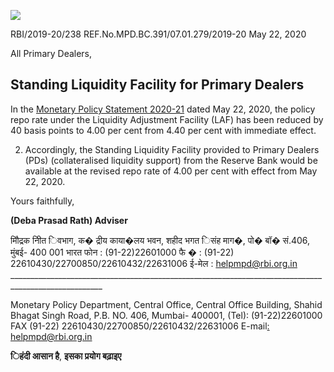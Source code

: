 ![](_page_0_Picture_0.jpeg)

RBI/2019-20/238 REF.No.MPD.BC.391/07.01.279/2019-20 May 22, 2020

All Primary Dealers,

## **Standing Liquidity Facility for Primary Dealers**

In the [Monetary Policy Statement 2020-21](https://www.rbi.org.in/Scripts/BS_PressReleaseDisplay.aspx?prid=49843) dated May 22, 2020, the policy repo rate under the Liquidity Adjustment Facility (LAF) has been reduced by 40 basis points to 4.00 per cent from 4.40 per cent with immediate effect.

2. Accordingly, the Standing Liquidity Facility provided to Primary Dealers (PDs) (collateralised liquidity support) from the Reserve Bank would be available at the revised repo rate of 4.00 per cent with effect from May 22, 2020.

Yours faithfully,

**(Deba Prasad Rath) Adviser**

मौिद्रक नीित िवभाग, क� द्रीय काया�लय भवन, शहीद भगत िसंह माग�, पो� बॉ� सं.406, मुंबई- 400 001 भारत फोन : (91-22)22601000 फै � : (91-22) 22610430/22700850/22610432/22631006 ई-मेल : [helpmpd@rbi.org.in](mailto:helpmpd@rbi.org.in) \_\_\_\_\_\_\_\_\_\_\_\_\_\_\_\_\_\_\_\_\_\_\_\_\_\_\_\_\_\_\_\_\_\_\_\_\_\_\_\_\_\_\_\_\_\_\_\_\_\_\_\_\_\_\_\_\_\_\_\_\_\_\_\_\_\_\_\_\_\_\_\_\_\_\_\_\_\_\_\_\_\_\_\_\_\_\_\_\_\_\_\_\_\_\_\_\_\_\_\_\_

Monetary Policy Department, Central Office, Central Office Building, Shahid Bhagat Singh Road, P.B. NO. 406, Mumbai- 400001, (Tel): (91-22)22601000 FAX (91-22) 22610430/22700850/22610432/22631006 E-mail[: helpmpd@rbi.org.in](mailto:helpmpd@rbi.org.in)

**िहंदी आसान है**, **इसका प्रयोग बढ़ाइए**